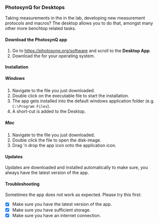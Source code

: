 ### PhotosynQ for Desktops

Taking measurements in the in the lab, developing new measurement protocols and macros? The desktop allows you to do that, amongst many other more benchtop related tasks.

#### Download the PhotosynQ app

1. Go to <https://photosynq.org/software> and scroll to the **Desktop App**.
2. Download the for your operating system.

#### Installation

##### Windows

1. Navigate to the file you just downloaded.
2. Double click on the executable file to start the installation.
3. The app gets installed into the default windows application folder (e.g. `C:\Program Files`).
4. A short-cut is added to the Desktop.

##### Mac

1. Navigate to the file you just downloaded.
2. Double click the file to open the disk-image.
3. Drag 'n drop the app icon onto the application icon.

#### Updates

Updates are downloaded and installed automatically to make sure, you always have the latest version of the app.

#### Troubleshooting

Sometimes the app does not work as expected. Please try this first:

- [x] Make sure you have the latest version of the app.
- [x] Make sure you have sufficient storage.
- [x] Make sure you have an internet connection.